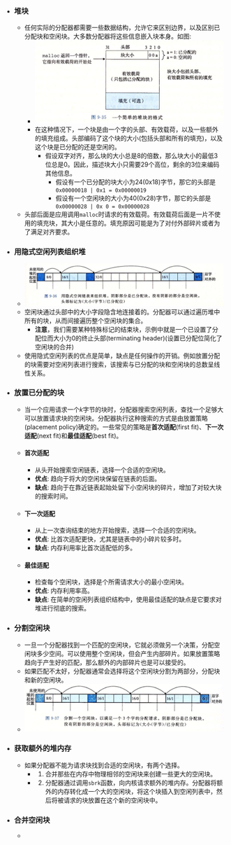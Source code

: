 - ### 堆块
	- 任何实际的分配器都需要一些数据结构，允许它来区别边界，以及区别已分配块和空闲块。大多数分配器将这些信息嵌入块本身。如图:
		- ![image.png](../assets/image_1663653180381_0.png)
		- 在这种情况下，一个块是由一个字的头部、有效载荷，以及一些额外的填充组成。头部编码了这个块的大小(包括头部和所有的填充)，以及这个块是已分配的还是空闲的。
			- 假设双字对齐，那么块的大小总是8的倍数，那么块大小的最低3位总是0。因此，描述块大小只需要29个高位，剩余的3位来编码其他信息。
				- 假设有一个已分配的块大小为24(0x18)字节，那它的头部是`0x00000018 | 0x1 = 0x00000019`
				- 假设有一个空闲块的大小为40(0x28)字节，那它的头部是`0x00000028 | 0x 0 = 0x00000028`
	- 头部后面是应用调用`malloc`时请求的有效载荷。有效载荷后面是一片不使用的填充块，其大小是任意的。填充原因可能是为了对付外部碎片或者为了满足对齐要求。
- ### 用隐式空闲列表组织堆
	- ![image.png](../assets/image_1663657127003_0.png)
	- 空闲块通过头部中的大小字段隐含地连接着的。分配器可以通过遍历堆中所有的块，从而间接遍历整个空闲块的集合。
		- **注意**，我们需要某种特殊标记的结束块，示例中就是一个已设置了分配位而大小为0的终止头部(terminating header)(设置已分配位简化了空闲块的合并)
	- 使用隐式空闲列表的优点是简单，缺点是任何操作的开销。例如放置分配的块需要对空闲列表进行搜索，该搜索与已分配的块和空闲块的总数呈线性关系。
- ### 放置已分配的块
	- 当一个应用请求一个$k$字节的块时，分配器搜索空闲列表，查找一个足够大可以放置请求块的空闲块。分配器执行这种搜索的方式是由放置策略(placement policy)确定的。一些常见的策略是**首次适配**(first fit)、**下一次适配**(next fit)和**最佳适配**(best fit)。
	- #### 首次适配
		- 从头开始搜索空闲链表，选择一个合适的空闲块。
		- **优点**: 趋向于将大的空闲块保留在链表的后面。
		- **缺点**: 趋向于在靠近链表起始处留下小空闲块的碎片，增加了对较大块的搜索时间。
	- #### 下一次适配
		- 从上一次查询结束的地方开始搜索，选择一个合适的空闲块。
		- **优点**: 比首次适配更快，尤其是链表中的小碎片较多时。
		- **缺点**: 内存利用率比首次适配低的多。
	- #### 最佳适配
		- 检查每个空闲块，选择是个所需请求大小的最小空闲块。
		- **优点**: 内存利用率高。
		- **缺点**: 在简单的空闲列表组织结构中，使用最佳适配的缺点是它要求对堆进行彻底的搜索。
- ### 分割空闲块
	- 一旦一个分配器找到一个匹配的空闲块，它就必须做另一个决策，分配空闲块多少空间。可以使用整个空闲块，但会产生内部碎片。如果放置策略趋向于产生好的匹配，那么额外的内部碎片也是可以接受的。
	- 如果匹配不太好，分配器通常会选择将这个空闲块分割为两部分，分配块和新的空闲块。
	- ![image.png](../assets/image_1663662147280_0.png)
- ### 获取额外的堆内存
	- 如果分配器不能为请求块找到合适的空闲块，有两个选择。
		- 1. 合并那些在内存中物理相邻的空闲块来创建一些更大的空闲块。
		- 2. 分配器通过调用`sbrk`函数，向内核请求额外的堆内存。分配器将额外的内存转化成一个大的空闲块，将这个块插入到空闲列表中，然后将被请求的块放置在这个新的空闲块中。
- ### 合并空闲块
	-